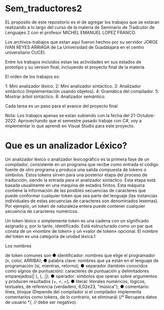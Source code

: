 # Sem_traductores2

EL proposito de este repositorio es el de agregar los trabajos que se estaran realizando a lo largo del curso de la materia de Seminario de Tradcutor de Lenguajes 2 con el profesor MICHEL EMANUEL LOPEZ FRANCO.

Los archivos-trabajos que estan aqui fueron hechos por su servidor JORGE IVAN REYES ARRIAGA de La Universidad de Guadalajara en el centro universitario CUCEI.

Entre los trabajos incluidos estan las actividades en sus estados de prototipo y su version final, incluyendo el proyecto final de la materia

El orden de los trabajos es:

1: Mini analizador léxico.
2: Mini analizador sintáctico.
3: Analizador sintáctico (Implementación usando objetos).
4: Gramática del compilador.
5: Mostrar árbol sintáctico.
6: Analizador semántico.

Cada tarea es un paso para el avance del proyecto final

Nota: Los trabajos apenas se estan subiendo con la fecha del 21-Octubre-2022.
Aprovechando que el semestre pasado trabaje con C#, voy a implementar lo que aprendi en Visual Studio para este proyecto.

# Que es un analizador Léxico?

Un analizador léxico o analizador lexicográfico es la primera fase de un compilador,
consistente en un programa que recibe como entrada el código fuente de otro
programa y produce una salida compuesta de tokens o símbolos. Estos tokens sirven
para una posterior etapa del proceso de traducción, siendo la entrada para el analizador
sintáctico.
Esta etapa está basada usualmente en una máquina de estados finitos. Esta
máquina contiene la información de las posibles secuencias de caracteres que
puede conformar cualquier token que sea parte del lenguaje (las instancias
individuales de estas secuencias de caracteres son denominados lexemas). Por
ejemplo, un token de naturaleza entera puede contener cualquier secuencia de
caracteres numéricos.

Un token léxico o simplemente token es una cadena con un significado asignado y, por lo
tanto, identificado. Está estructurado como un par que consta de un «nombre de token» y un
«valor de token» opcional. El nombre del token es una categoría de unidad léxica.1

Los nombres

de token comunes son
● identificador: nombres que elige el programador (x, color, ARRIBA);
● palabra clave: nombres que ya están en el lenguaje de programación (si,
mientras, retorno);
● separador (también conocidos como signos de puntuación): caracteres de
puntuación y delimitadores emparejados(| }, (, ;|);
● operador: símbolos que operan sobre argumentos y producen resultados (+, <, =);
● literal: literales numéricos, lógicos, textuales, de referencia (verdadero, 6,02e23,
"música");
● comentario: línea, bloque (Depende del compilador si el compilador implementa
comentarios como tokens, de lo contrario, se eliminará) (/* Recupera datos de
usuario */, // debe ser negativo).
